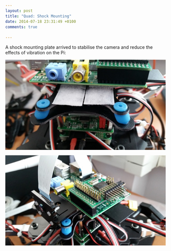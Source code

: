 ```yaml
---
layout: post
title: "Quad: Shock Mounting"
date: 2014-07-18 23:31:49 +0100
comments: true

---
```


A shock mounting plate arrived to stabilise the camera and reduce the effects of vibration on the Pi:

![](/hardware/quadcopter/shockmount-1.jpg)

![](/hardware/quadcopter/shockmount-2.jpg)
